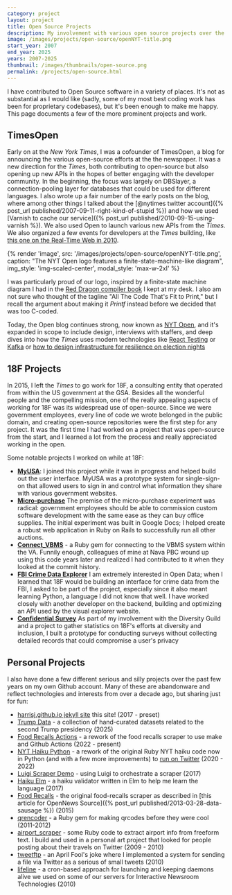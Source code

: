 ```yaml
---
category: project
layout: project
title: Open Source Projects
description: My involvement with various open source projects over the years
image: /images/projects/open-source/openNYT-title.png
start_year: 2007
end_year: 2025
years: 2007-2025
thumbnail: /images/thumbnails/open-source.png
permalink: /projects/open-source.html
---
```

I have contributed to Open Source software in a variety of places. It's not as substantial as I would like (sadly, some of my most best coding work has been for proprietary codebases), but it's been enough to make me happy. This page documents a few of the more prominent projects and work.

## TimesOpen
Early on at the _New York Times_, I was a cofounder of TimesOpen, a blog for announcing the various open-source efforts at the the newspaper. It was a new direction for the _Times_, both contributing to open-source but also opening up new APIs in the hopes of better engaging with the developer community. In the beginning, the focus was largely on DBSlayer, a connection-pooling layer for databases that could be used for different languages. I also wrote up a fair number of the early posts on the blog, where among other things I talked about the [@nytimes twitter account]({% post_url published/2007-09-11-right-kind-of-stupid %}) and how we used [Varnish to cache our service]({% post_url published/2010-09-15-using-varnish %}). We also used Open to launch various new APIs from the _Times_. We also organized a few events for developers at the _Times_ building, like [this one on the Real-Time Web in 2010](https://open.nytimes.com/timesopen-2-0-real-time-web-wrap-up-326cb178b6e2).

{% render 'image', src: '/images/projects/open-source/openNYT-title.png', caption: "The NYT Open logo features a finite-state-machine-like diagram", img_style: 'img-scaled-center', modal_style: 'max-w-2xl' %}

I was particularly proud of our logo, inspired by a finite-state machine diagram I had in the [Red Dragon compiler book](https://en.wikipedia.org/wiki/Compilers:_Principles,_Techniques,_and_Tools) I kept at my desk. I also am not sure who thought of the tagline "All The Code That's Fit to Print," but I recall the argument about making it _Printf_ instead before we decided that was too C-coded.

Today, the Open blog continues strong, now known as [NYT Open](https://open.nytimes.com/), and it's expanded in scope to include design, interviews with staffers, and deep dives into how the _Times_ uses modern technologies like [React Testing](https://open.nytimes.com/how-the-new-york-times-systematically-migrated-from-enzyme-into-react-testing-library-b3ea538d001c) or [Kafka](https://open.nytimes.com/publishing-with-apache-kafka-at-the-new-york-times-7f0e3b7d2077) or [how to design infrastructure for resilience on election nights](https://open.nytimes.com/failover-plans-outage-playbooks-and-resilience-gaps-35047aed6213)

## 18F Projects

In 2015, I left the _Times_ to go work for 18F, a consulting entity that operated from within the US government at the GSA. Besides all the wonderful people and the compelling mission, one of the really appealing aspects of working for 18F was its widespread use of open-source. Since we were government employees, every line of code we wrote belonged in the public domain, and creating open-source repositories were the first step for any project. It was the first time I had worked on a project that was open-source from the start, and I learned a lot from the process and really appreciated working in the open.

Some notable projects I worked on while at 18F:

- [**MyUSA**](https://github.com/18F/myusa): I joined this project while it was in progress and helped build out the user interface. MyUSA was a prototype system for single-sign-on that allowed users to sign in and control what information they share with various government websites.
- [**Micro-purchase**](https://micropurchase.18f.gov) The premise of the micro-purchase experiment was radical: government employees should be able to commission custom software development with the same ease as they can buy office supplies. The initial experiment was built in Google Docs; I helped create a robust web application in Ruby on Rails to successfully run all other auctions.
- [**Connect_VBMS**](https://github.com/18F/connect_vbms) - a Ruby gem for connecting to the VBMS system within the VA. Funnily enough, colleagues of mine at Nava PBC wound up using this code years later and realized I had contributed to it when they looked at the commit history.
- [**FBI Crime Data Explorer**](https://github.com/18F/crime-data-api) I am extremely interested in Open Data; when I learned that 18F would be building an interface for crime data from the FBI, I asked to be part of the project, especially since it also meant learning Python, a language I did not know that well. I have worked closely with another developer on the backend, building and optimizing an API used by the visual explorer website.
- [**Confidential Survey**](https://github.com/18f/confidential-survey) As part of my involvement with the Diversity Guild and a project to gather statistics on 18F's efforts at diversity and inclusion, I built a prototype for conducting surveys without collecting detailed records that could compromise a user's privacy

## Personal Projects

I also have done a few different serious and silly projects over the past few years on my own Github account. Many of these are abandonware and reflect technologies and interests from over a decade ago, but sharing just for fun:

- [harrisj.github.io jekyll site](https://github.com/harrisj/harrisj.github.io) this site! (2017 - preset)
- [Trump Data](https://github.com/harrisj/trump_data) - a collection of hand-curated datasets related to the second Trump presidency (2025)
- [Food Recalls Actions](https://github.com/harrisj/food-recalls-actions) - a rework of the food recalls scraper to use make and Github Actions (2022 - present)
- [NYT Haiku Python](https://github.com/harrisj/nyt-haiku-python) - a rework of the original Ruby NYT haiku code now in Python (and with a few more improvements) to [run on Twitter](https://xcancel.com/nythaikus) (2020 - 2022)
- [Luigi Scraper Demo](https://github.com/harrisj/luigi-scraper-demo) - using Luigi to orchestrate a scraper (2017)
- [Haiku Elm](https://github.com/harrisj/haiku-elm) - a haiku validator written in Elm to help me learn the language (2017)
- [Food Recalls](https://github.com/harrisj/food-recalls) - the original food-recalls scraper as described in [this article for OpenNews Source]({% post_url published/2013-03-28-data-sausage %}) (2015)
- [qrencoder](https://github.com/harrisj/qrencoder) - a Ruby gem for making qrcodes before they were cool (2011-2012)
- [airport_scraper](https://github.com/harrisj/airport_scraper) - some Ruby code to extract airport info from freeform text. I build and used in a personal art project that looked for people posting about their travels on Twitter (2009 - 2010)
-  [tweetftp](https://github.com/nytimes/tweetftp) - an April Fool's joke where I implemented a system for sending a file via Twitter as a serious of small tweets (2010)
- [lifeline](https://github.com/nytimes/lifeline) - a cron-based approach for launching and keeping daemons alive we used on some of our servers for Interactive Newsroom Technologies (2010)
